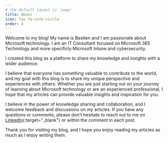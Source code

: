 ```yaml
---
# the default layout is 'page'
title: About
icon: fas fa-info-circle
order: 4
---
```


Welcome to my blog! My name is Bastien and I am passionate about Microsoft technology. I am an IT Consultant focused on Microsoft 365 Technology and more specificly Microsoft Intune and cybersecurity.

I created this blog as a platform to share my knowledge and insights with a wider audience.

I believe that everyone has something valuable to contribute to the world, and my goal with this blog is to share my unique perspective and experiences with others. Whether you are just starting out on your journey of learning about Microsoft technology or are an experienced professional, I hope that my articles can provide valuable insights and inspiration for you.

I believe in the power of knowledge sharing and collaboration, and I welcome feedback and discussions on my articles. If you have any questions or comments, please don't hesitate to reach out to me on [LinkedIn](https://www.linkedin.com/in/bastien-werhann){:target="_blank"} or within the comment in each post.

Thank you for visiting my blog, and I hope you enjoy reading my articles as much as I enjoy writing them.